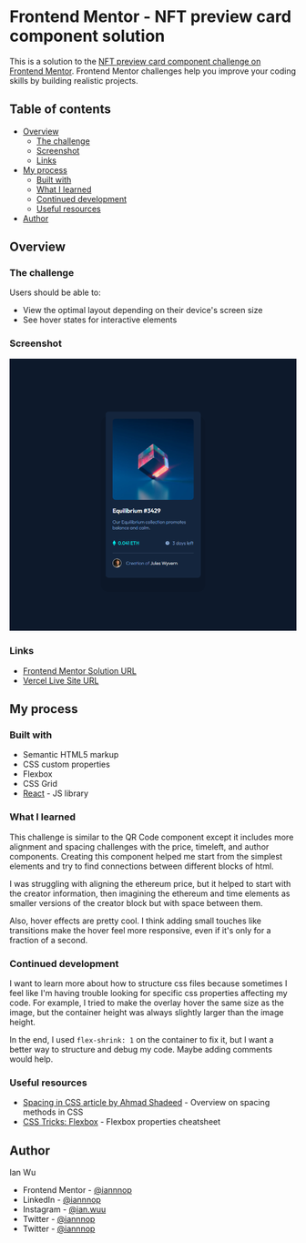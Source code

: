 # Frontend Mentor - NFT preview card component solution

This is a solution to the [NFT preview card component challenge on Frontend Mentor](https://www.frontendmentor.io/challenges/nft-preview-card-component-SbdUL_w0U). Frontend Mentor challenges help you improve your coding skills by building realistic projects. 

## Table of contents

- [Overview](#overview)
  - [The challenge](#the-challenge)
  - [Screenshot](#screenshot)
  - [Links](#links)
- [My process](#my-process)
  - [Built with](#built-with)
  - [What I learned](#what-i-learned)
  - [Continued development](#continued-development)
  - [Useful resources](#useful-resources)
- [Author](#author)

## Overview

### The challenge

Users should be able to:

- View the optimal layout depending on their device's screen size
- See hover states for interactive elements

### Screenshot

![screenshot](./nft-preview-component.png)

### Links

- [Frontend Mentor Solution URL](https://www.frontendmentor.io/solutions/nft-preview-card-component-using-react-9gHPIULT8)
- [Vercel Live Site URL](https://nft-preview-card-component-umber.vercel.app/)

## My process

### Built with

- Semantic HTML5 markup
- CSS custom properties
- Flexbox
- CSS Grid
- [React](https://reactjs.org/) - JS library

### What I learned

This challenge is similar to the QR Code component except it includes more alignment and spacing challenges with the price, timeleft, and author components. Creating this component helped me start from the simplest elements and try to find connections between different blocks of html.

I was struggling with aligning the ethereum price, but it helped to start with the creator information, then imagining the ethereum and time elements as smaller versions of the creator block but with space between them.

Also, hover effects are pretty cool. I think adding small touches like transitions make the hover feel more responsive, even if it's only for a fraction of a second.


### Continued development

I want to learn more about how to structure css files because sometimes I feel like I'm having trouble looking for specific css properties affecting my code. For example, I tried to make the overlay hover the same size as the image, but the container height was always slightly larger than the image height.

In the end, I used `flex-shrink: 1` on the container to fix it, but I want a better way to structure and debug my code. Maybe adding comments would help.

### Useful resources

- [Spacing in CSS article by Ahmad Shadeed](https://ishadeed.com/article/spacing-in-css/) - Overview on spacing methods in CSS
- [CSS Tricks: Flexbox](https://css-tricks.com/snippets/css/a-guide-to-flexbox/) - Flexbox properties cheatsheet

## Author
Ian Wu

- Frontend Mentor - [@iannnop](https://www.frontendmentor.io/profile/iannnop)
- LinkedIn - [@iannnop](https://www.linkedin.com/in/iannnop/)
- Instagram - [@ian.wuu](https://www.instagram.com/ian.wuu/)
- Twitter - [@iannnop](https://www.twitter.com/iannnop)
- Twitter - [@iannnop](https://www.twitter.com/iannnop)
